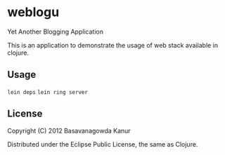 # weblogu

Yet Another Blogging Application

This is an application to demonstrate the usage of web stack available
in clojure.

## Usage

`lein deps`
`lein ring server`

## License

Copyright (C) 2012 Basavanagowda Kanur

Distributed under the Eclipse Public License, the same as Clojure.
